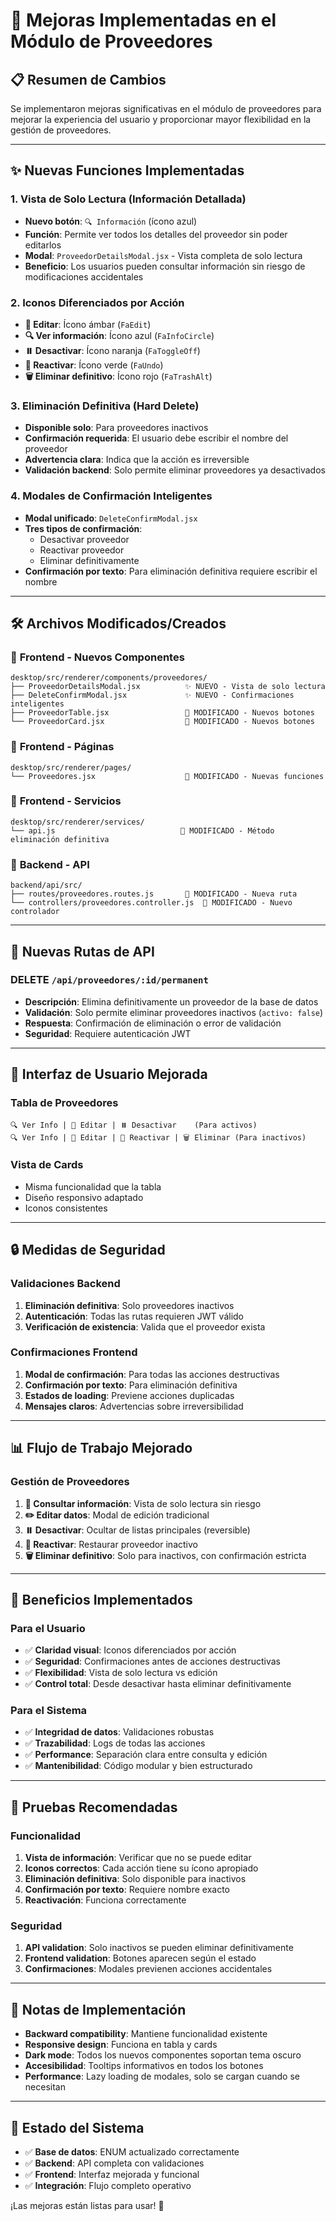 # 🔄 Mejoras Implementadas en el Módulo de Proveedores

## 📋 **Resumen de Cambios**

Se implementaron mejoras significativas en el módulo de proveedores para mejorar la experiencia del usuario y proporcionar mayor flexibilidad en la gestión de proveedores.

---

## ✨ **Nuevas Funciones Implementadas**

### 1. **Vista de Solo Lectura (Información Detallada)**
- **Nuevo botón**: `🔍 Información` (ícono azul)
- **Función**: Permite ver todos los detalles del proveedor sin poder editarlos
- **Modal**: `ProveedorDetailsModal.jsx` - Vista completa de solo lectura
- **Beneficio**: Los usuarios pueden consultar información sin riesgo de modificaciones accidentales

### 2. **Iconos Diferenciados por Acción**
- **📝 Editar**: Ícono ámbar (`FaEdit`)
- **🔍 Ver información**: Ícono azul (`FaInfoCircle`)
- **⏸️ Desactivar**: Ícono naranja (`FaToggleOff`)
- **🔄 Reactivar**: Ícono verde (`FaUndo`)
- **🗑️ Eliminar definitivo**: Ícono rojo (`FaTrashAlt`)

### 3. **Eliminación Definitiva (Hard Delete)**
- **Disponible solo**: Para proveedores inactivos
- **Confirmación requerida**: El usuario debe escribir el nombre del proveedor
- **Advertencia clara**: Indica que la acción es irreversible
- **Validación backend**: Solo permite eliminar proveedores ya desactivados

### 4. **Modales de Confirmación Inteligentes**
- **Modal unificado**: `DeleteConfirmModal.jsx`
- **Tres tipos de confirmación**:
  - Desactivar proveedor
  - Reactivar proveedor
  - Eliminar definitivamente
- **Confirmación por texto**: Para eliminación definitiva requiere escribir el nombre

---

## 🛠️ **Archivos Modificados/Creados**

### 📁 **Frontend - Nuevos Componentes**
```
desktop/src/renderer/components/proveedores/
├── ProveedorDetailsModal.jsx          ✨ NUEVO - Vista de solo lectura
├── DeleteConfirmModal.jsx             ✨ NUEVO - Confirmaciones inteligentes
├── ProveedorTable.jsx                 🔄 MODIFICADO - Nuevos botones
└── ProveedorCard.jsx                  🔄 MODIFICADO - Nuevos botones
```

### 📁 **Frontend - Páginas**
```
desktop/src/renderer/pages/
└── Proveedores.jsx                    🔄 MODIFICADO - Nuevas funciones
```

### 📁 **Frontend - Servicios**
```
desktop/src/renderer/services/
└── api.js                            🔄 MODIFICADO - Método eliminación definitiva
```

### 📁 **Backend - API**
```
backend/api/src/
├── routes/proveedores.routes.js       🔄 MODIFICADO - Nueva ruta
└── controllers/proveedores.controller.js  🔄 MODIFICADO - Nuevo controlador
```

---

## 🔗 **Nuevas Rutas de API**

### **DELETE** `/api/proveedores/:id/permanent`
- **Descripción**: Elimina definitivamente un proveedor de la base de datos
- **Validación**: Solo permite eliminar proveedores inactivos (`activo: false`)
- **Respuesta**: Confirmación de eliminación o error de validación
- **Seguridad**: Requiere autenticación JWT

---

## 🎨 **Interfaz de Usuario Mejorada**

### **Tabla de Proveedores**
```
🔍 Ver Info | 📝 Editar | ⏸️ Desactivar    (Para activos)
🔍 Ver Info | 📝 Editar | 🔄 Reactivar | 🗑️ Eliminar (Para inactivos)
```

### **Vista de Cards**
- Misma funcionalidad que la tabla
- Diseño responsivo adaptado
- Iconos consistentes

---

## 🔒 **Medidas de Seguridad**

### **Validaciones Backend**
1. **Eliminación definitiva**: Solo proveedores inactivos
2. **Autenticación**: Todas las rutas requieren JWT válido
3. **Verificación de existencia**: Valida que el proveedor exista

### **Confirmaciones Frontend**
1. **Modal de confirmación**: Para todas las acciones destructivas
2. **Confirmación por texto**: Para eliminación definitiva
3. **Estados de loading**: Previene acciones duplicadas
4. **Mensajes claros**: Advertencias sobre irreversibilidad

---

## 📊 **Flujo de Trabajo Mejorado**

### **Gestión de Proveedores**
1. **👀 Consultar información**: Vista de solo lectura sin riesgo
2. **✏️ Editar datos**: Modal de edición tradicional
3. **⏸️ Desactivar**: Ocultar de listas principales (reversible)
4. **🔄 Reactivar**: Restaurar proveedor inactivo
5. **🗑️ Eliminar definitivo**: Solo para inactivos, con confirmación estricta

---

## 🎯 **Beneficios Implementados**

### **Para el Usuario**
- ✅ **Claridad visual**: Iconos diferenciados por acción
- ✅ **Seguridad**: Confirmaciones antes de acciones destructivas
- ✅ **Flexibilidad**: Vista de solo lectura vs edición
- ✅ **Control total**: Desde desactivar hasta eliminar definitivamente

### **Para el Sistema**
- ✅ **Integridad de datos**: Validaciones robustas
- ✅ **Trazabilidad**: Logs de todas las acciones
- ✅ **Performance**: Separación clara entre consulta y edición
- ✅ **Mantenibilidad**: Código modular y bien estructurado

---

## 🧪 **Pruebas Recomendadas**

### **Funcionalidad**
1. **Vista de información**: Verificar que no se puede editar
2. **Iconos correctos**: Cada acción tiene su ícono apropiado
3. **Eliminación definitiva**: Solo disponible para inactivos
4. **Confirmación por texto**: Requiere nombre exacto
5. **Reactivación**: Funciona correctamente

### **Seguridad**
1. **API validation**: Solo inactivos se pueden eliminar definitivamente
2. **Frontend validation**: Botones aparecen según el estado
3. **Confirmaciones**: Modales previenen acciones accidentales

---

## 📝 **Notas de Implementación**

- **Backward compatibility**: Mantiene funcionalidad existente
- **Responsive design**: Funciona en tabla y cards
- **Dark mode**: Todos los nuevos componentes soportan tema oscuro
- **Accesibilidad**: Tooltips informativos en todos los botones
- **Performance**: Lazy loading de modales, solo se cargan cuando se necesitan

---

## 🔄 **Estado del Sistema**
- ✅ **Base de datos**: ENUM actualizado correctamente
- ✅ **Backend**: API completa con validaciones
- ✅ **Frontend**: Interfaz mejorada y funcional
- ✅ **Integración**: Flujo completo operativo

¡Las mejoras están listas para usar! 🚀
